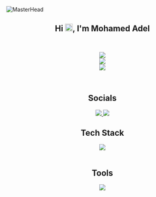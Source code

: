 ![MasterHead](https://i.redd.it/bpxxqqvps4h91.gif)


<div align="center">
  <h2>Hi <span><img src="Assets/waving-hand.gif" width="20px"/></span>, I'm Mohamed Adel</h2>
</div>

<br>

<div align="center">

![](https://github-readme-streak-stats.herokuapp.com/?user=mohamed-295&theme=chartreuse-dark&hide_border=true)<br/>
![](https://github-readme-stats.vercel.app/api?username=mohamed-295&theme=chartreuse-dark&hide_border=true&include_all_commits=true&count_private=false)<br/>
![](https://github-readme-stats.vercel.app/api/top-langs/?username=mohamed-295&theme=chartreuse-dark&hide_border=true&include_all_commits=true&count_private=false&layout=compact)

</div>

<br>

<div align="center">
  <h2>Socials</h2>
</div>

<div align="center" >
  <a href="https://discord.gg/mohamed_295" margin-right="10px">
    <img src="https://skillicons.dev/icons?i=discord" />
  </a>
  <a href="https://linkedin.com/in/mohamedadel29">
    <img src="https://skillicons.dev/icons?i=linkedin" />
  </a>
</div>



<div align="center">
  <h2>Tech Stack</h2>
</div>

<div align="center" >
  
  <a href="https://skillicons.dev/icons?i=css,html,javascript,java,md,dart,mysql">
    <img src="https://skillicons.dev/icons?i=css,html,javascript,java,md,dart,mysql" />
  </a>
</div>

<br>

<div align="center">
  <h2>Tools</h2>
</div>

<div align="center" >
  
  <a href="https://skillicons.dev/icons?i=git,github,c,arduino,cpp,npm,vscode,idea,Notion-Dark,maven,flutter,discord">
    <img src="https://skillicons.dev/icons?i=git,github,c,arduino,cpp,npm,vscode,idea,Notion-Dark,maven,flutter,discord" />
  </a>
</div>
